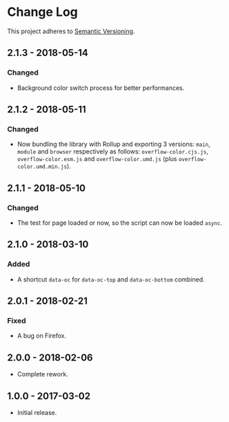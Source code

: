 # Change Log
This project adheres to [Semantic Versioning](https://semver.org/spec/v2.0.0.html).

## 2.1.3 - 2018-05-14
### Changed
- Background color switch process for better performances.

## 2.1.2 - 2018-05-11
### Changed
- Now bundling the library with Rollup and exporting 3 versions: `main`, `module` and `browser` respectively as follows: `overflow-color.cjs.js`, `overflow-color.esm.js` and `overflow-color.umd.js` (plus `overflow-color.umd.min.js`).

## 2.1.1 - 2018-05-10
### Changed
- The test for page loaded or now, so the script can now be loaded `async`.

## 2.1.0 - 2018-03-10
### Added
- A shortcut `data-oc` for `data-oc-top` and `data-oc-bottom` combined.

## 2.0.1 - 2018-02-21
### Fixed
- A bug on Firefox.

## 2.0.0 - 2018-02-06
- Complete rework.

## 1.0.0 - 2017-03-02
- Initial release.